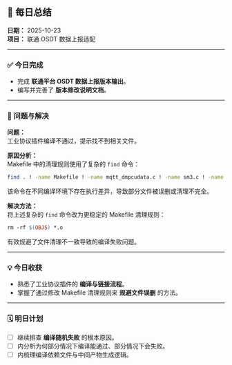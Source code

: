 ## 📆 每日总结

**日期：** 2025-10-23  
**项目：** 联通 OSDT 数据上报适配  

---

### ✅ 今日完成
- 完成 **联通平台 OSDT 数据上报版本输出**。  
- 编写并完善了 **版本修改说明文档**。  

---

### 🧩 问题与解决
**问题：**  
工业协议插件编译不通过，提示找不到相关文件。  

**原因分析：**  
Makefile 中的清理规则使用了复杂的 `find` 命令：
```bash
find . ! -name Makefile ! -name mqtt_dmpcudata.c ! -name sm3.c ! -name sm3.h ! -name sha256.c ! -name sha256.h ! -name md5.c ! -name md5.h ! -name cuiot_property_get.c ! -name cuiot_property_get.h ! -name cuiot_property_set.c ! -name cuiot_property_set.h ! -name cuiot_utils.c ! -name cuiot_utils.h ! -name cli_lib.c ! -name cli_lib.h ! -name cuiot_parse.c ! -name cuiot_sevice.c ! -name cuiot_upgrade.c ! -name cuiot_upgrade.h -exec rm -f {} \;
```
该命令在不同编译环境下存在执行差异，导致部分文件被误删或清理不完全。

**解决方法：**  
将上述复杂的 `find` 命令改为更稳定的 Makefile 清理规则：
```makefile
rm -rf $(OBJS) *.o
```
有效规避了文件清理不一致导致的编译失败问题。

---

### 💡 今日收获
- 熟悉了工业协议插件的 **编译与链接流程**。  
- 掌握了通过修改 Makefile 清理规则来 **规避文件误删** 的方法。  

---

### 🗓️ 明日计划
- [ ] 继续排查 **编译随机失败** 的根本原因。  
- [ ] 内分析为何部分情况下编译能通过、部分情况下会失败。  
- [ ] 内梳理编译依赖文件与中间产物生成逻辑。
